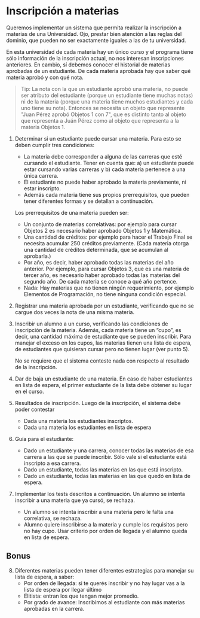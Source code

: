 # Inscripción a materias

Queremos implementar un sistema que permita realizar la inscripción a materias de una
 Universidad. Ojo, prestar bien atención a las reglas del dominio, que pueden no ser 
 exactamente iguales a las de tu universidad.

En esta universidad de cada materia hay un único curso y el programa tiene sólo 
información de la inscripción actual, no nos interesan inscripciones anteriores. 
En cambio, sí debemos conocer el historial de materias aprobadas de un estudiante. 
De cada materia aprobada hay que saber qué materia aprobó y con qué nota.

> Tip: La nota con la que un estudiante aprobó una materia, no puede ser atributo del 
estudiante (porque un estudiante tiene muchas notas) ni de la materia (porque una 
materia tiene muchos estudiantes y cada uno tiene su nota). Entonces se necesita un 
objeto que represente "Juan Pérez aprobó Objetos 1 con 7", que es distinto tanto al 
objeto que representa a Juán Pérez como al objeto que representa a la materia Objetos 1.

1. Determinar si un estudiante puede cursar una materia. Para esto se deben cumplir 
tres condiciones: 
   * La materia debe corresponder a alguna de las carreras que esté cursando el 
   estudiante.	Tener en cuenta que: 
    a) un estudiante puede estar cursando varias carreras y 
    b) cada materia pertenece a una única carrera.
   * El estudiante no puede haber aprobado la materia previamente, ni estar inscripto.
   * Además cada materia tiene sus propios prerrequisitos, que pueden tener diferentes
    formas y se detallan a continuación.
   
   Los prerrequisitos de una materia pueden ser:
   * Un conjunto de materias correlativas: por ejemplo para cursar Objetos 2 es 
   necesario haber aprobado Objetos 1 y Matemática.
   * Una cantidad de créditos: por ejemplo para hacer el Trabajo Final se necesita
    acumular 250 créditos previamente. (Cada materia  otorga una cantidad de créditos 
    determinada, que se acumulan al aprobarla.)
   * Por año, es decir, haber aprobado todas las materias del año anterior. Por ejemplo,
    para cursar Objetos 3, que es una materia de tercer año, es necesario haber
     aprobado todas las materias del segundo año. De cada materia se conoce a qué año 
     pertence.
   * Nada: Hay materias que no tienen ningún requerimiento, por ejemplo Elementos
de Programación, no tiene ninguna condición especial.

2. Registrar una materia aprobada por un estudiante, verificando que no se cargue 
dos veces la nota de una misma materia.

3. Inscribir un alumno a un curso, verificando las condiciones de inscripción de
la materia. Además, cada materia tiene un “cupo”, es decir, una cantidad máxima de 
estudiante que se pueden inscribir. Para manejar el exceso en los cupos, las materias
 tienen una lista de espera, de estudiantes que quisieran cursar pero no tienen lugar 
(ver punto 5). 

   No se requiere que el sistema conteste nada con respecto al resultado de la 
   inscripción. 

4. Dar de baja un estudiante de una materia. En caso de haber estudiantes en lista 
de espera, el primer estudiante de la lista debe obtener su lugar en el curso.

5. Resultados de inscripción. Luego de la inscripción, el sistema debe poder contestar
    * Dada una materia los estudiantes inscriptos.
    * Dada una materia los estudiantes en lista de espera

6. Guía para el estudiante: 
    * Dado un estudiante y una carrera, conocer todas las materias de esa carrera a 
    las que se puede inscribir. Sólo vale si el estudiante está inscripto a esa carrera.
    * Dado un estudiante, todas las materias en las que está inscripto.
    * Dado un estudiante, todas las materias en las que quedó en lista de espera.

7. Implementar los tests descritos a continuación. Un alumno se intenta inscribir a
 una materia que ya cursó, se rechaza.
    * Un alumno se intenta inscribir a una materia pero le falta una correlativa, se 
    rechaza.
    * Alumno quiere inscribirse a la materia y cumple los requisitos pero no hay cupo.
     Usar criterio por orden de llegada y el alumno queda en lista de espera.

## Bonus
8. Diferentes materias pueden tener diferentes estrategias para manejar su lista de 
espera, a saber:
    * Por orden de llegada: si te querés inscribir y no hay lugar vas a la lista de 
    espera por llegar último
    * Elitista: entran los que tengan mejor promedio.
    * Por grado de avance: Inscribimos al estudiante con más materias aprobadas en
     la carrera.
